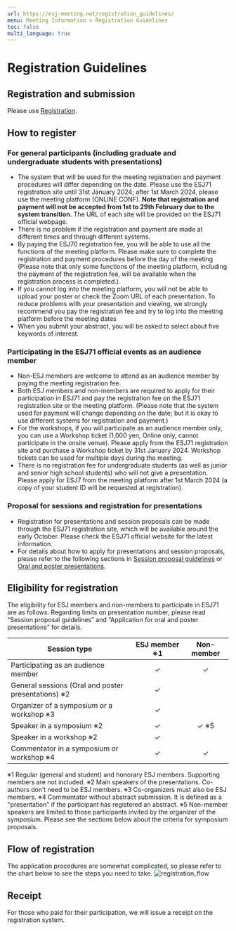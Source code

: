 ```yaml
---
url: https://esj-meeting.net/registration_guidelines/
menu: Meeting Information > Registration Guidelines
toc: false
multi_language: true
---
```


# Registration Guidelines

## Registration and submission

Please use [Registration](registration).

## How to register

### For general participants (including graduate and undergraduate students with presentations)

* The system that will be used for the meeting registration and payment procedures will differ depending on the date. Please use the ESJ71 registration site until 31st January 2024; after 1st March 2024, please use the meeting platform (ONLINE CONF). **Note that registration and payment will not be accepted from 1st to 29th February due to the system transition**. The URL of each site will be provided on the ESJ71 official webpage.
* There is no problem if the registration and payment are made at different times and through different systems.
* By paying the ESJ70 registration fee, you will be able to use all the functions of the meeting platform. Please make sure to complete the registration and payment procedures before the day of the meeting (Please note that only some functions of the meeting platform, including the payment of the registration fee, will be available when the registration process is completed.).
* If you cannot log into the meeting platform, you will not be able to upload your poster or check the Zoom URL of each presentation. To reduce problems with your presentation and viewing, we strongly recommend you pay the registration fee and try to log into the meeting platform before the meeting dates
* When you submit your abstract, you will be asked to select about five keywords of interest.

### Participating in the ESJ71 official events as an audience member

* Non-ESJ members are welcome to attend as an audience member by paying the meeting registration fee.
* Both ESJ members and non-members are required to apply for their participation in ESJ71 and pay the registration fee on the ESJ71 registration site or the meeting platform. (Please note that the system used for payment will change depending on the date; but it is okay to use different systems for registration and payment.)
* For the workshops, if you will participate as an audience member only, you can use a Workshop ticket (1,000 yen, Online only, cannot participate in the onsite venue). Please apply from the ESJ71 registration site and purchase a Workshop ticket by 31st January 2024. Workshop tickets can be used for multiple days during the meeting.
* There is no registration fee for undergraduate students (as well as junior and senior high school students) who will not give a presentation. Please apply for ESJ7 from the meeting platform after 1st March 2024 (a copy of your student ID will be requested at registration).

### Proposal for sessions and registration for presentations

* Registration for presentations and session proposals can be made through the ESJ71 registration site, which will be available around the early October. Please check the ESJ71 official website for the latest information.
* For details about how to apply for presentations and session proposals, please refer to the following sections in [Session proposal guidelines](session_proposal_guidelines) or [Oral and poster presentations](oral_and_poster_sessions).

## Eligibility for registration

The eligibility for ESJ members and non-members to participate in ESJ71 are as follows. Regarding limits on presentation number, please read “Session proposal guidelines” and “Application for oral and poster presentations” for details.

| Session type                                         | ESJ member ※1 | Non-member |
| ---------------------------------------------------- | :------------: | :--------: |
| Participating as an audience member                  |       ✓       |     ✓     |
| General sessions (Oral and poster presentations) ※2 |       ✓       |            |
| Organizer of a symposium or a workshop ※3           |       ✓       |            |
| Speaker in a symposium ※2                           |       ✓       |   ✓ ※5   |
| Speaker in a workshop ※2                            |       ✓       |            |
| Commentator in a symposium or workshop ※4           |       ✓       |     ✓     |

※1 Regular (general and student) and honorary ESJ members. Supporting members are not included.
※2 Main speakers of the presentations. Co-authors don’t need to be ESJ members.
※3 Co-organizers must also be ESJ members.
※4 Commentator without abstract submission. It is defined as a "presentation" if the participant has registered an abstract.
※5 Non-member speakers are limited to those participants invited by the organizer of the symposium. Please see the sections below about the criteria for symposium proposals.

## Flow of registration

The application procedures are somewhat complicated, so please refer to the chart below to see the steps you need to take.
![registration_flow](https://esj-meeting.net/wp-content/uploads/2023/09/registration_flow.png)

## Receipt

For those who paid for their participation, we will issue a receipt on the registration system.

